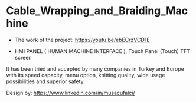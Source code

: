 # Cable_Wrapping_and_Braiding_Machine

- The work of the project:  https://youtu.be/ebECrzVCD1E

- HMI PANEL ( HUMAN MACHINE INTERFACE ), Touch Panel (Touch) TFT screen 

It has been tried and accepted by many companies in Turkey and Europe with its speed capacity, menu option, knitting quality, wide usage possibilities and superior safety.


Design by: https://www.linkedin.com/in/musacufalci/
